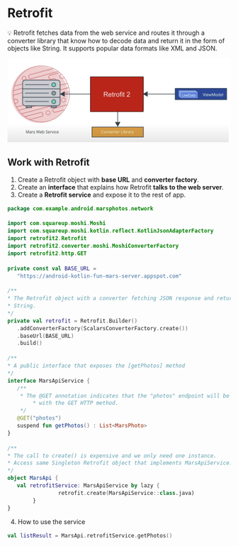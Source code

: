 # Retrofit

<aside>
💡 Retrofit fetches data from the web service and routes it through a converter library that know how to decode data and return it in the form of objects like String. It supports popular data formats like XML and JSON.

</aside>

![Untitled](Retrofit.png)

## Work with Retrofit

1. Create a Retrofit object with **base URL** and **converter factory**.
2. Create an **interface** that explains how Retrofit **talks to the web server**.
3. Create a **Retrofit service** and expose it to the rest of app.

```kotlin
package com.example.android.marsphotos.network

import com.squareup.moshi.Moshi
import com.squareup.moshi.kotlin.reflect.KotlinJsonAdapterFactory
import retrofit2.Retrofit
import retrofit2.converter.moshi.MoshiConverterFactory
import retrofit2.http.GET

private const val BASE_URL =
   "https://android-kotlin-fun-mars-server.appspot.com"

/**
* The Retrofit object with a converter fetching JSON response and return it as a    
* String.
*/
private val retrofit = Retrofit.Builder()
   .addConverterFactory(ScalarsConverterFactory.create())
   .baseUrl(BASE_URL)
   .build()

/**
* A public interface that exposes the [getPhotos] method
*/
interface MarsApiService {
   /**
    * The @GET annotation indicates that the "photos" endpoint will be requested 
		* with the GET HTTP method.
    */
   @GET("photos")
   suspend fun getPhotos() : List<MarsPhoto>
}

/**
* The call to create() is expensive and we only need one instance.
* Access same Singleton Retrofit object that implements MarsApiService.
*/
object MarsApi {
   val retrofitService: MarsApiService by lazy { 
				retrofit.create(MarsApiService::class.java) 
		}
}
```

4. How to use the service

```kotlin
val listResult = MarsApi.retrofitService.getPhotos()
```
